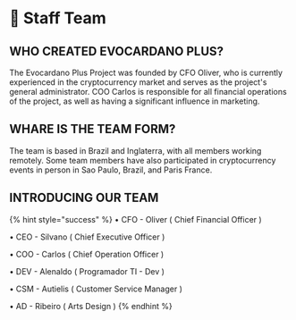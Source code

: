 # 👥 Staff Team

## WHO CREATED EVOCARDANO PLUS?

The Evocardano Plus Project was founded by CFO Oliver, who is currently experienced in the cryptocurrency market and serves as the project's general administrator. COO Carlos is responsible for all financial operations of the project, as well as having a significant influence in marketing.

## WHARE IS THE TEAM FORM?

The team is based in Brazil and Inglaterra, with all members working remotely. Some team members have also participated in cryptocurrency events in person in Sao Paulo, Brazil, and Paris France.

## INTRODUCING OUR TEAM&#x20;

{% hint style="success" %}
• CFO - Oliver ( Chief Financial Officer )

• CEO - Silvano ( Chief Executive Officer )

• COO - Carlos ( Chief Operation Officer )

• DEV - Alenaldo  ( Programador TI - Dev )

• CSM - Autielis ( Customer Service Manager )

• AD - Ribeiro ( Arts Design )
{% endhint %}
